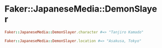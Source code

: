 # Faker::JapaneseMedia::DemonSlayer

```ruby
Faker::JapaneseMedia::DemonSlayer.character #=> "Tanjiro Kamado"

Faker::JapaneseMedia::DemonSlayer.location #=> "Asakusa, Tokyo"

```

